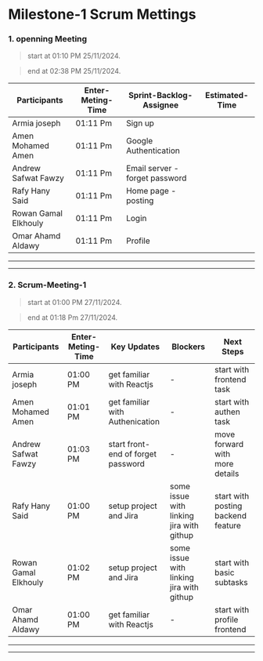 # Milestone-1 Scrum Mettings

### 1. openning Meeting

> start at 01:10 PM 25/11/2024.

> end at 02:38 PM 25/11/2024.

| **Participants**     | **Enter-Meting-Time** | **Sprint-Backlog-Assignee**    | **Estimated-Time** |
| -------------------- | --------------------- | ------------------------------ | ------------------ |
| Armia joseph         | 01:11 Pm              | Sign up                        |                    |
| Amen Mohamed Amen    | 01:11 Pm              | Google Authentication          |                    |
| Andrew Safwat Fawzy  | 01:11 Pm              | Email server - forget password |                    |
| Rafy Hany Said       | 01:11 Pm              | Home page - posting            |                    |
| Rowan Gamal Elkhouly | 01:11 Pm              | Login                          |                    |
| Omar Ahamd Aldawy    | 01:11 Pm              | Profile                        |                    |

---

---

### 2. Scrum-Meeting-1

> start at 01:00 PM 27/11/2024.

> end at 01:18 Pm 27/11/2024.

| **Participants**     | **Enter-Meting-Time** | **Key Updates**                    | **Blockers**                             | **Next Steps**                 |
| -------------------- | --------------------- | ---------------------------------- | ---------------------------------------- | ------------------------------ |
| Armia joseph         | 01:00 PM              | get familiar with Reactjs          | -                                        | start with frontend task      |
| Amen Mohamed Amen    | 01:01 PM              | get familiar with Authenication    | -                                        | start with authen task      |
| Andrew Safwat Fawzy  | 01:03 PM              | start front-end of forget password | -                                        | move forward with more details |
| Rafy Hany Said       | 01:00 PM              | setup project and Jira             | some issue with linking jira with githup | start with posting backend feature      |
| Rowan Gamal Elkhouly | 01:02 PM              | setup project and Jira             | some issue with linking jira with githup | start with basic subtasks      |
| Omar Ahamd Aldawy    | 01:00 PM              | get familiar with Reactjs          | -                                        | start with profile frontend      |

---
---

